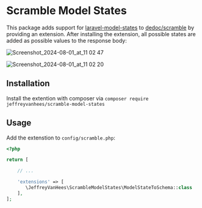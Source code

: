 # Scramble Model States
This package adds support for [laravel-model-states](https://github.com/spatie/laravel-model-states) to [dedoc/scramble](https://github.com/dedoc/scramble) by providing an extension. After installing the extension, all possible states are added as possible values to the response body:


![Screenshot_2024-08-01_at_11 02 47](https://github.com/user-attachments/assets/54c27db5-54ef-4f03-a79d-a08788425725)

![Screenshot_2024-08-01_at_11 02 20](https://github.com/user-attachments/assets/c8126ff7-8fab-43bd-9e59-cb4a6ee17d3a)


## Installation
Install the extention with composer via `composer require jeffreyvanhees/scramble-model-states`

## Usage
Add the extenstion to `config/scramble.php`:

```php
<?php

return [

    // ...

    'extensions' => [
       \JeffreyVanHees\ScrambleModelStates\ModelStateToSchema::class
    ],
];
